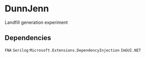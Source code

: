 # DunnJenn

Landfill generation experiment

## Dependencies

`FNA` `Serilog` `Microsoft.Extensions.DependencyInjection` `ImGUI.NET`
